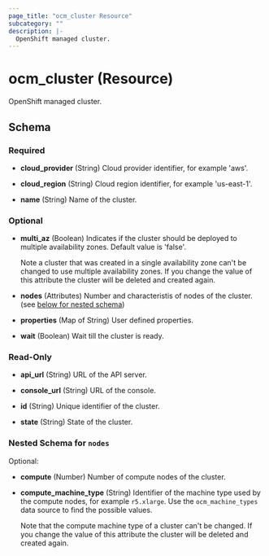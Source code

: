 ```yaml
---
page_title: "ocm_cluster Resource"
subcategory: ""
description: |-
  OpenShift managed cluster.
---
```


# ocm_cluster (Resource)

OpenShift managed cluster.

<!-- schema generated by tfplugindocs -->
## Schema

### Required

- **cloud_provider** (String) Cloud provider identifier, for example 'aws'.

- **cloud_region** (String) Cloud region identifier, for example 'us-east-1'.

- **name** (String) Name of the cluster.

### Optional

- **multi_az** (Boolean) Indicates if the cluster should be deployed to multiple
  availability zones. Default value is 'false'.

  Note a cluster that was created in a single availability zone can't be changed
  to use multiple availability zones. If you change the value of this attribute
  the cluster will be deleted and created again.

- **nodes** (Attributes) Number and characteristis of nodes of the cluster. (see
  [below for nested schema](#nestedatt--nodes))

- **properties** (Map of String) User defined properties.

- **wait** (Boolean) Wait till the cluster is ready.

### Read-Only

- **api_url** (String) URL of the API server.

- **console_url** (String) URL of the console.

- **id** (String) Unique identifier of the cluster.

- **state** (String) State of the cluster.

<a id="nestedatt--nodes"></a>
### Nested Schema for `nodes`

Optional:

- **compute** (Number) Number of compute nodes of the cluster.

- **compute_machine_type** (String) Identifier of the machine type used by the
  compute nodes, for example `r5.xlarge`. Use the `ocm_machine_types` data source
  to find the possible values.

  Note that the compute machine type of a cluster can't be changed. If you change
  the value of this attribute the cluster will be deleted and created again.
